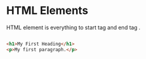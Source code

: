 # HTML Elements

HTML element is everything to start tag and end tag .

```html

<h1>My First Heading</h1>
<p>My first paragraph.</p>

```
